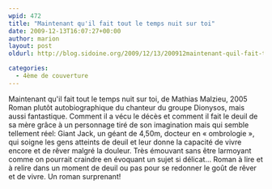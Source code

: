 ```yaml
---
wpid: 472
title: "Maintenant qu'il fait tout le temps nuit sur toi"
date: 2009-12-13T16:07:27+00:00
author: marion
layout: post
oldurl: http://blog.sidoine.org/2009/12/13/200912maintenant-quil-fait-tout-le-temps-nuit-sur-toi/

categories:
  - 4ème de couverture
---
```

Maintenant qu'il fait tout le temps nuit sur toi, de Mathias Malzieu, 2005 Roman plutôt autobiographique du chanteur du groupe Dionysos, mais aussi fantastique. Comment il a vécu le décès et comment il fait le deuil de sa mère grâce à un personnage tiré de son imagination mais qui semble tellement réel: Giant Jack, un géant de 4,50m, docteur en « ombrologie », qui soigne les gens atteints de deuil et leur donne la capacité de vivre encore et de rêver malgré la douleur. Très émouvant sans être larmoyant comme on pourrait craindre en évoquant un sujet si délicat... Roman à lire et à relire dans un moment de deuil ou pas pour se redonner le goût de rêver et de vivre. Un roman surprenant!